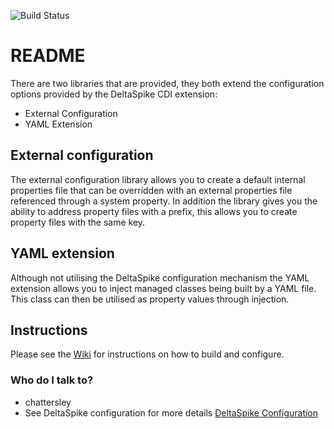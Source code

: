 ![Build Status](https://api.travis-ci.org/chattersley/deltaspike-config-advanced.svg?branch=master)

# README #

There are two libraries that are provided, they both extend the configuration options provided by the DeltaSpike CDI extension:
* External Configuration
* YAML Extension

## External configuration ##

The external configuration library allows you to create a default internal properties file that can be overridden with an external properties file referenced through a system property. In addition the library gives you the ability to address property files with a prefix, this allows you to create property files with the same key.

## YAML extension ##
Although not utilising the DeltaSpike configuration mechanism the YAML extension allows you to inject managed classes being built by a YAML file. This class can then be utilised as property values through injection.

## Instructions ##
Please see the [Wiki](https://github.com/chattersley/deltaspike-config-advanced/wiki) for instructions on how to build and configure.

### Who do I talk to? ###

* chattersley
* See DeltaSpike configuration for more details [DeltaSpike Configuration](https://deltaspike.apache.org/documentation/configuration.html)
